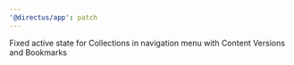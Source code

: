 ```yaml
---
'@directus/app': patch
---
```


Fixed active state for Collections in navigation menu with Content Versions and Bookmarks

